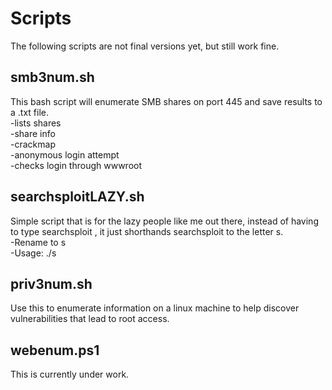# Scripts
   
The following scripts are not final versions yet, but still work fine.
  
## smb3num.sh
This bash script will enumerate SMB shares on port 445 and save results to a .txt file.   
-lists shares   
-share info   
-crackmap   
-anonymous login attempt   
-checks login through wwwroot   
   
## searchsploitLAZY.sh
Simple script that is for the lazy people like me out there, instead of having to type searchsploit <service> <version>, it just shorthands searchsploit to the letter s.   
-Rename to s    
-Usage: ./s <service> <version>   

## priv3num.sh
Use this to enumerate information on a linux machine to help discover vulnerabilities that lead to root access.

## webenum.ps1
This is currently under work.
